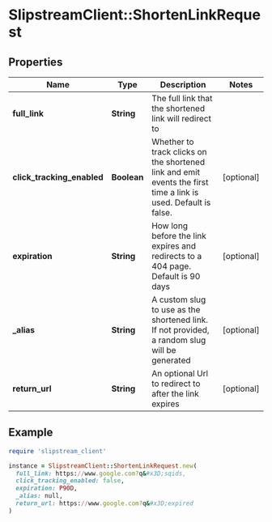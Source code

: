 # SlipstreamClient::ShortenLinkRequest

## Properties

| Name | Type | Description | Notes |
| ---- | ---- | ----------- | ----- |
| **full_link** | **String** | The full link that the shortened link will redirect to |  |
| **click_tracking_enabled** | **Boolean** | Whether to track clicks on the shortened link and emit events the first time a link is used. Default is false. | [optional] |
| **expiration** | **String** | How long before the link expires and redirects to a 404 page. Default is 90 days | [optional] |
| **_alias** | **String** | A custom slug to use as the shortened link. If not provided, a random slug will be generated | [optional] |
| **return_url** | **String** | An optional Url to redirect to after the link expires | [optional] |

## Example

```ruby
require 'slipstream_client'

instance = SlipstreamClient::ShortenLinkRequest.new(
  full_link: https://www.google.com?q&#x3D;sqids,
  click_tracking_enabled: false,
  expiration: P90D,
  _alias: null,
  return_url: https://www.google.com?q&#x3D;expired
)
```

